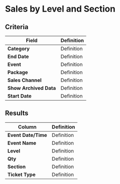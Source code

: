 # Sales by Level and Section

## Criteria

| **Field** | **Definition** |
| --- | --- |
| **Category** | Definition |
| **End Date** | Definition |
| **Event** | Definition |
| **Package**  | Definition |
| **Sales Channel** | Definition |
| **Show Archived Data** | Definition |
| **Start Date** | Definition |

## Results

| **Column** | **Definition** |
| --- | --- |
| **Event Date/Time** | Definition |
| **Event Name** | Definition |
| **Level** | Definition |
| **Qty** | Definition |
| **Section** | Definition |
| **Ticket Type** | Definition |